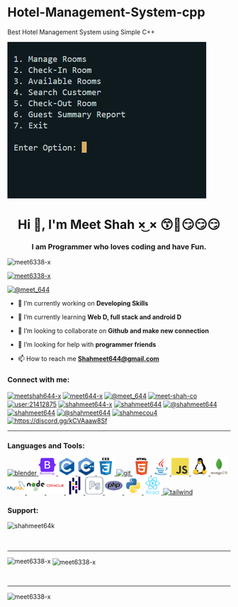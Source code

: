 # Hotel-Management-System-cpp
Best Hotel Management System using Simple C++


<img src="https://github.com/Meet6338-X/Hotel-Management-System-cpp/blob/main/Screenshot%202024-02-04%20080140.png">


<h1 align="center">Hi 👋, I'm Meet Shah ×͜ × 😙🤞😏😏😏</h1>
<h3 align="center">I am Programmer who loves coding and have Fun.</h3>
<p align="left"> <img src="https://komarev.com/ghpvc/?username=meet6338-x&label=Profile%20views&color=0e75b6&style=flat" alt="meet6338-x" /> </p>

<p align="left"> <a href="https://github.com/ryo-ma/github-profile-trophy"><img src="https://github-profile-trophy.vercel.app/?username=meet6338-x" alt="meet6338-x" /></a> </p>

<p align="left"> <a href="https://twitter.com/@meet_644" target="blank"><img src="https://img.shields.io/twitter/follow/@meet_644?logo=twitter&style=for-the-badge" alt="@meet_644" /></a> </p>

- 🔭 I’m currently working on **Developing Skills**

- 🌱 I’m currently learning **Web D, full stack and android D**

- 👯 I’m looking to collaborate on **Github and make new connection**

- 🤝 I’m looking for help with **programmer friends**

- 📫 How to reach me **Shahmeet644@gmail.com**

<h3 align="left">Connect with me:</h3>
<p align="left">
<a href="https://codepen.io/meetshah644-x" target="blank"><img align="center" src="https://raw.githubusercontent.com/rahuldkjain/github-profile-readme-generator/master/src/images/icons/Social/codepen.svg" alt="meetshah644-x" height="30" width="40" /></a>
<a href="https://dev.to/meet644-x" target="blank"><img align="center" src="https://raw.githubusercontent.com/rahuldkjain/github-profile-readme-generator/master/src/images/icons/Social/devto.svg" alt="meet644-x" height="30" width="40" /></a>
<a href="https://twitter.com/@meet_644" target="blank"><img align="center" src="https://raw.githubusercontent.com/rahuldkjain/github-profile-readme-generator/master/src/images/icons/Social/twitter.svg" alt="@meet_644" height="30" width="40" /></a>
<a href="https://linkedin.com/in/meet-shah-co" target="blank"><img align="center" src="https://raw.githubusercontent.com/rahuldkjain/github-profile-readme-generator/master/src/images/icons/Social/linked-in-alt.svg" alt="meet-shah-co" height="30" width="40" /></a>
<a href="https://stackoverflow.com/users/user:21412875" target="blank"><img align="center" src="https://raw.githubusercontent.com/rahuldkjain/github-profile-readme-generator/master/src/images/icons/Social/stack-overflow.svg" alt="user:21412875" height="30" width="40" /></a>
<a href="https://codesandbox.com/shahmeet644-x" target="blank"><img align="center" src="https://raw.githubusercontent.com/rahuldkjain/github-profile-readme-generator/master/src/images/icons/Social/codesandbox.svg" alt="shahmeet644-x" height="30" width="40" /></a>
<a href="https://www.codechef.com/users/shahmeet644" target="blank"><img align="center" src="https://cdn.jsdelivr.net/npm/simple-icons@3.1.0/icons/codechef.svg" alt="shahmeet644" height="30" width="40" /></a>
<a href="https://www.hackerrank.com/@shahmeet644" target="blank"><img align="center" src="https://raw.githubusercontent.com/rahuldkjain/github-profile-readme-generator/master/src/images/icons/Social/hackerrank.svg" alt="@shahmeet644" height="30" width="40" /></a>
<a href="https://www.leetcode.com/shahmeet644" target="blank"><img align="center" src="https://raw.githubusercontent.com/rahuldkjain/github-profile-readme-generator/master/src/images/icons/Social/leet-code.svg" alt="shahmeet644" height="30" width="40" /></a>
<a href="https://www.hackerearth.com/@shahmeet644" target="blank"><img align="center" src="https://raw.githubusercontent.com/rahuldkjain/github-profile-readme-generator/master/src/images/icons/Social/hackerearth.svg" alt="@shahmeet644" height="30" width="40" /></a>
<a href="https://auth.geeksforgeeks.org/user/shahmecou4" target="blank"><img align="center" src="https://raw.githubusercontent.com/rahuldkjain/github-profile-readme-generator/master/src/images/icons/Social/geeks-for-geeks.svg" alt="shahmecou4" height="30" width="40" /></a>
<a href="https://discord.gg/https://discord.gg/kCVAaaw8Sf" target="blank"><img align="center" src="https://raw.githubusercontent.com/rahuldkjain/github-profile-readme-generator/master/src/images/icons/Social/discord.svg" alt="https://discord.gg/kCVAaaw8Sf" height="30" width="40" /></a>
</p>
<hr>
<h3 align="left">Languages and Tools:</h3>
<p align="left"> <a href="https://www.blender.org/" target="_blank" rel="noreferrer"> <img src="https://download.blender.org/branding/community/blender_community_badge_white.svg" alt="blender" width="40" height="40"/> </a> <a href="https://getbootstrap.com" target="_blank" rel="noreferrer"> <img src="https://raw.githubusercontent.com/devicons/devicon/master/icons/bootstrap/bootstrap-plain-wordmark.svg" alt="bootstrap" width="40" height="40"/> </a> <a href="https://www.cprogramming.com/" target="_blank" rel="noreferrer"> <img src="https://raw.githubusercontent.com/devicons/devicon/master/icons/c/c-original.svg" alt="c" width="40" height="40"/> </a> <a href="https://www.w3schools.com/cpp/" target="_blank" rel="noreferrer"> <img src="https://raw.githubusercontent.com/devicons/devicon/master/icons/cplusplus/cplusplus-original.svg" alt="cplusplus" width="40" height="40"/> </a> <a href="https://www.w3schools.com/css/" target="_blank" rel="noreferrer"> <img src="https://raw.githubusercontent.com/devicons/devicon/master/icons/css3/css3-original-wordmark.svg" alt="css3" width="40" height="40"/> </a> <a href="https://git-scm.com/" target="_blank" rel="noreferrer"> <img src="https://www.vectorlogo.zone/logos/git-scm/git-scm-icon.svg" alt="git" width="40" height="40"/> </a> <a href="https://www.w3.org/html/" target="_blank" rel="noreferrer"> <img src="https://raw.githubusercontent.com/devicons/devicon/master/icons/html5/html5-original-wordmark.svg" alt="html5" width="40" height="40"/> </a> <a href="https://www.java.com" target="_blank" rel="noreferrer"> <img src="https://raw.githubusercontent.com/devicons/devicon/master/icons/java/java-original.svg" alt="java" width="40" height="40"/> </a> <a href="https://developer.mozilla.org/en-US/docs/Web/JavaScript" target="_blank" rel="noreferrer"> <img src="https://raw.githubusercontent.com/devicons/devicon/master/icons/javascript/javascript-original.svg" alt="javascript" width="40" height="40"/> </a> <a href="https://www.linux.org/" target="_blank" rel="noreferrer"> <img src="https://raw.githubusercontent.com/devicons/devicon/master/icons/linux/linux-original.svg" alt="linux" width="40" height="40"/> </a> <a href="https://www.mongodb.com/" target="_blank" rel="noreferrer"> <img src="https://raw.githubusercontent.com/devicons/devicon/master/icons/mongodb/mongodb-original-wordmark.svg" alt="mongodb" width="40" height="40"/> </a> <a href="https://www.mysql.com/" target="_blank" rel="noreferrer"> <img src="https://raw.githubusercontent.com/devicons/devicon/master/icons/mysql/mysql-original-wordmark.svg" alt="mysql" width="40" height="40"/> </a> <a href="https://nodejs.org" target="_blank" rel="noreferrer"> <img src="https://raw.githubusercontent.com/devicons/devicon/master/icons/nodejs/nodejs-original-wordmark.svg" alt="nodejs" width="40" height="40"/> </a> <a href="https://www.oracle.com/" target="_blank" rel="noreferrer"> <img src="https://raw.githubusercontent.com/devicons/devicon/master/icons/oracle/oracle-original.svg" alt="oracle" width="40" height="40"/> </a> <a href="https://pandas.pydata.org/" target="_blank" rel="noreferrer"> <img src="https://raw.githubusercontent.com/devicons/devicon/2ae2a900d2f041da66e950e4d48052658d850630/icons/pandas/pandas-original.svg" alt="pandas" width="40" height="40"/> </a> <a href="https://www.photoshop.com/en" target="_blank" rel="noreferrer"> <img src="https://raw.githubusercontent.com/devicons/devicon/master/icons/photoshop/photoshop-line.svg" alt="photoshop" width="40" height="40"/> </a> <a href="https://www.php.net" target="_blank" rel="noreferrer"> <img src="https://raw.githubusercontent.com/devicons/devicon/master/icons/php/php-original.svg" alt="php" width="40" height="40"/> </a> <a href="https://www.python.org" target="_blank" rel="noreferrer"> <img src="https://raw.githubusercontent.com/devicons/devicon/master/icons/python/python-original.svg" alt="python" width="40" height="40"/> </a> <a href="https://reactjs.org/" target="_blank" rel="noreferrer"> <img src="https://raw.githubusercontent.com/devicons/devicon/master/icons/react/react-original-wordmark.svg" alt="react" width="40" height="40"/> </a> <a href="https://tailwindcss.com/" target="_blank" rel="noreferrer"> <img src="https://www.vectorlogo.zone/logos/tailwindcss/tailwindcss-icon.svg" alt="tailwind" width="40" height="40"/> </a> </p>


<h3 align="left">Support:</h3>
<p><a href="https://www.buymeacoffee.com/shahmeet64k"> <img align="left" src="https://cdn.buymeacoffee.com/buttons/v2/default-yellow.png" height="50" width="210" alt="shahmeet64k" /></a></p><br><br><br><hr>

<p><img align="left" src="https://github-readme-stats.vercel.app/api/top-langs?username=meet6338-x&show_icons=true&locale=en&layout=compact" alt="meet6338-x" /></p>

<p>&nbsp;<img align="center" src="https://github-readme-stats.vercel.app/api?username=meet6338-x&show_icons=true&locale=en" alt="meet6338-x" /></p><br><hr>

<p><img align="center" src="https://github-readme-streak-stats.herokuapp.com/?user=meet6338-x&" alt="meet6338-x" /></p><br>
<!---
Meet6338-X/Meet6338-X is a ✨ special ✨ repository because its `README.md` (this file) appears on your GitHub profile.
You can click the Preview link to take a look at your changes.
--->
